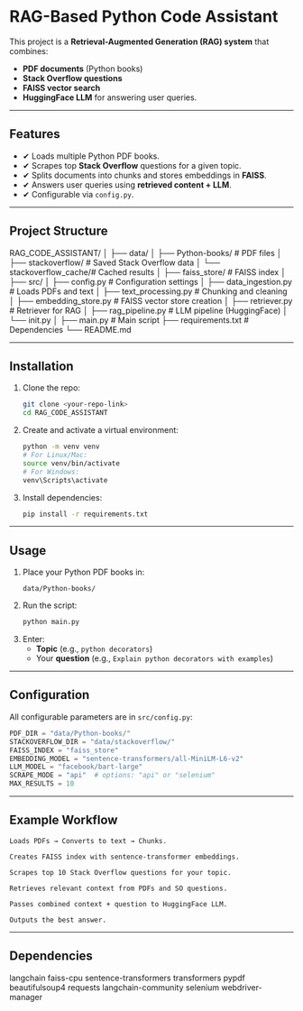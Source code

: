 # RAG-Based Python Code Assistant

This project is a **Retrieval-Augmented Generation (RAG) system** that combines:
* **PDF documents** (Python books)
* **Stack Overflow questions**
* **FAISS vector search**
* **HuggingFace LLM** for answering user queries.

---

## **Features**
* ✔ Loads multiple Python PDF books.
* ✔ Scrapes top **Stack Overflow** questions for a given topic.
* ✔ Splits documents into chunks and stores embeddings in **FAISS**.
* ✔ Answers user queries using **retrieved content + LLM**.
* ✔ Configurable via `config.py`.

---

## **Project Structure**

RAG_CODE_ASSISTANT/
│
├── data/
│   ├── Python-books/       # PDF files
│   ├── stackoverflow/      # Saved Stack Overflow data
│   └── stackoverflow_cache/# Cached results
│
├── faiss_store/            # FAISS index
│
├── src/
│   ├── config.py           # Configuration settings
│   ├── data_ingestion.py   # Loads PDFs and text
│   ├── text_processing.py  # Chunking and cleaning
│   ├── embedding_store.py  # FAISS vector store creation
│   ├── retriever.py        # Retriever for RAG
│   ├── rag_pipeline.py     # LLM pipeline (HuggingFace)
│   └── init.py
│
├── main.py                 # Main script
├── requirements.txt        # Dependencies
└── README.md


---

## **Installation**

1.  Clone the repo:
    ```bash
    git clone <your-repo-link>
    cd RAG_CODE_ASSISTANT
    ```
2.  Create and activate a virtual environment:
    ```bash
    python -m venv venv
    # For Linux/Mac:
    source venv/bin/activate
    # For Windows:
    venv\Scripts\activate
    ```
3.  Install dependencies:
    ```bash
    pip install -r requirements.txt
    ```

---

## **Usage**

1.  Place your Python PDF books in:
    ```
    data/Python-books/
    ```
2.  Run the script:
    ```bash
    python main.py
    ```
3.  Enter:
    * **Topic** (e.g., `python decorators`)
    * Your **question** (e.g., `Explain python decorators with examples`)

---

## **Configuration**

All configurable parameters are in `src/config.py`:

```python
PDF_DIR = "data/Python-books/"
STACKOVERFLOW_DIR = "data/stackoverflow/"
FAISS_INDEX = "faiss_store"
EMBEDDING_MODEL = "sentence-transformers/all-MiniLM-L6-v2"
LLM_MODEL = "facebook/bart-large"
SCRAPE_MODE = "api"  # options: "api" or "selenium"
MAX_RESULTS = 10
```
---
## Example Workflow
```
Loads PDFs → Converts to text → Chunks.

Creates FAISS index with sentence-transformer embeddings.

Scrapes top 10 Stack Overflow questions for your topic.

Retrieves relevant context from PDFs and SO questions.

Passes combined context + question to HuggingFace LLM.

Outputs the best answer.

```
---
## Dependencies
langchain
faiss-cpu
sentence-transformers
transformers
pypdf
beautifulsoup4
requests
langchain-community
selenium 
webdriver-manager 

